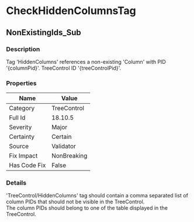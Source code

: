 ﻿---  
uid: Validator_18_10_5  
---

# CheckHiddenColumnsTag

## NonExistingIds\_Sub

### Description

Tag 'HiddenColumns' references a non\-existing 'Column' with PID '{columnPid}'. TreeControl ID '{treeControlPid}'.

### Properties

| Name         | Value       |
| ------------ | ----------- |
| Category     | TreeControl |
| Full Id      | 18.10.5     |
| Severity     | Major       |
| Certainty    | Certain     |
| Source       | Validator   |
| Fix Impact   | NonBreaking |
| Has Code Fix | False       |

### Details

'TreeControl\/HiddenColumns' tag should contain a comma separated list of column PIDs that should not be visible in the TreeControl.  
The column PIDs should belong to one of the table displayed in the TreeControl.
